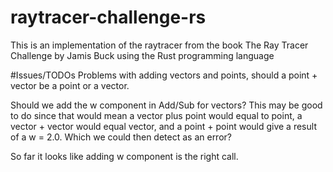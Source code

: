 # raytracer-challenge-rs
This is an implementation of the raytracer from the book The Ray Tracer 
Challenge by Jamis Buck using the Rust programming language

#Issues/TODOs
Problems with adding vectors and points, should a point + vector be a point or a vector.

Should we add the w component in Add/Sub for vectors? This may be good to do since that would mean
a vector plus point would equal to point, a vector + vector would equal vector, and a point + point would give
a result of a w = 2.0. Which we could then detect as an error?

So far it looks like adding w component is the right call. 

